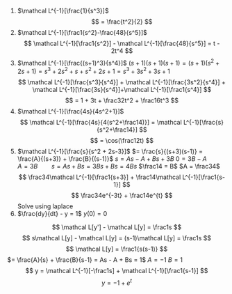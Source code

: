 1. $\mathcal L^{-1}[\frac{1}{s^3}]$
$$ = \frac{t^2}{2} $$
3. $\mathcal L^{-1}[\frac1{s^2}-\frac{48}{s^5}]$
$$ \mathcal L^{-1}[\frac1{s^2}] - \mathcal L^{-1}[\frac{48}{s^5}] = t - 2t^4 $$
5. $\mathcal L^{-1}[\frac{(s+1)^3}{s^4}]$
$(s+1)(s+1)(s+1) = (s+1)(s^2+2s+1) = s^3+2s^2+s+s^2+2s+1 =s^3+3s^2+3s+1$
$$ \mathcal L^{-1}[\frac{s^3}{s^4}] + \mathcal L^{-1}[\frac{3s^2}{s^4}] + \mathcal L^{-1}[\frac{3s}{s^4}]+\mathcal L^{-1}[\frac1{s^4}] $$
$$ = 1 + 3t + \frac32t^2 + \frac16t^3 $$
13. $\mathcal L^{-1}[\frac{4s}{4s^2+1}]$
$$ \mathcal L^{-1}[\frac{4s}{4(s^2+\frac14)}] = \mathcal L^{-1}[\frac{s}{s^2+\frac14}] $$
$$ = \cos(\frac12t) $$
19. $\mathcal L^{-1}[\frac{s}{s^2 + 2s-3}]$
$= \frac{s}{(s+3)(s-1)} = \frac{A}{(s+3)} + \frac{B}{(s-1)}$
$s = As-A + Bs + 3B$
$0 = 3B-A \qquad A = 3B \qquad s = As+Bs = 3Bs+Bs = 4Bs$
$\frac14 = B$
$A = \frac34$
$$ \frac34\mathcal L^{-1}[\frac1{s+3}] + \frac14\mathcal L^{-1}[\frac1{s-1}] $$
$$ \frac34e^{-3t} + \frac14e^{t} $$
Solve using laplace
33. $\frac{dy}{dt} - y = 1$  $y(0) = 0$

$$ \mathcal L[y'] - \mathcal L[y] = \frac1s $$
$$ s\mathcal L[y] - \mathcal L[y] = (s-1)\mathcal L[y] = \frac1s $$
$$ \mathcal L[y] = \frac1{s(s-1)} $$
$= \frac{A}{s} + \frac{B}{s-1} = As - A + Bs = 1$
$A = -1$
$B = 1$
$$ y = \mathcal L^{-1}[-\frac1s] + \mathcal L^{-1}[\frac1{s-1}] $$
$$ y = -1 + e^t $$
